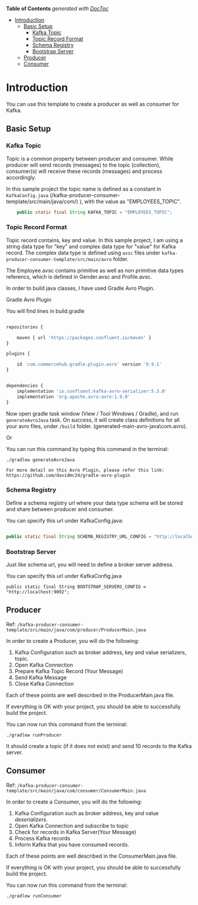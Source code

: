 <!-- START doctoc generated TOC please keep comment here to allow auto update -->
<!-- DON'T EDIT THIS SECTION, INSTEAD RE-RUN doctoc TO UPDATE -->
**Table of Contents**  *generated with [DocToc](https://github.com/thlorenz/doctoc)*

- [Introduction](#introduction)
  - [Basic Setup](#basic-setup)
    - [Kafka Topic](#kafka-topic)
    - [Topic Record Format](#topic-record-format)
    - [Schema Registry](#schema-registry)
    - [Bootstrap Server](#bootstrap-server)
  - [Producer](#producer)
  - [Consumer](#consumer)

<!-- END doctoc generated TOC please keep comment here to allow auto update -->

# Introduction 

You can use this template to create a producer as well as consumer for Kafka. 

## Basic Setup

### Kafka Topic

Topic is a common property between producer and consumer. While producer will send records (messages) to the topic (collection), consumer(s) will receive these records (messages) and process accordingly. 

In this sample project the topic name is defined as a constant in `KafkaConfig.java` (/kafka-producer-consumer-template/src/main/java/com/)
), with the value as "EMPLOYEES_TOPIC".

```java
    public static final String KAFKA_TOPIC = "EMPLOYEES_TOPIC";
```

### Topic Record Format

Topic record contains, key and value. In this sample project, I am using a  string data type for "key" and complex data type for "value" for Kafka record. The complex data type is defined using `avsc` files under `kafka-producer-consumer-template/src/main/avro` folder.

The Employee.avsc contains primitive as well as non primitive data types referencs, which is defined in Gender.avsc and Profile.avsc.

In order to build java classes, I have used Gradle Avro Plugin.

Gradle Avro Plugin

You will find lines in build.gradle

```js

repositories {

    maven { url 'https://packages.confluent.io/maven' }
}

plugins {

    id 'com.commercehub.gradle.plugin.avro' version '0.9.1'
}


dependencies {
    implementation 'io.confluent:kafka-avro-serializer:5.3.0'
    implementation 'org.apache.avro:avro:1.9.0'
}

```



Now open gradle task window (View / Tool Windows / Gradle), and run `generateAvroJava` task. On success, it will create class definitions for all your avro files, under `/build` folder.
 (generated-main-avro-java\com.avro).

 Or

 You can run this command by typing this command in the terminal: 

 `./gradlew generateAvroJava`

`For more detail on this Avro Plugin, please refer this link: https://github.com/davidmc24/gradle-avro-plugin`

### Schema Registry

Define a schema registry url where your data type schema will be stored and share between producer and consumer.

You can specify this url under KafkaConfig.java:

```java

public static final String SCHEMA_REGISTRY_URL_CONFIG = "http://localhost:8081";

```

### Bootstrap Server

Just like schema url, you will need to define a broker server address.

You can specify this url under KafkaConfig.java

```
public static final String BOOTSTRAP_SERVERS_CONFIG = "http://localhost:9092";
```

## Producer

Ref: `/kafka-producer-consumer-template/src/main/java/com/producer/ProducerMain.java`

In order to create a Producer, you will do the following:

1. Kafka Configuration such as broker address, key and value serializers, topic.
2. Open Kafka Connection
3. Prepare Kafka Topic Record (Your Message)
4. Send Kafka Message
5. Close Kafka Connection

Each of these points are well described in the ProducerMain.java file.

If everything is OK with your project, you should be able to successfully build the project.

You can now run this command from the terminal: 

 `./gradlew runProducer`

It should create a topic (if it does not exist) and send 10 records to the Kafka server.

## Consumer

Ref: `/kafka-producer-consumer-template/src/main/java/com/consumer/ConsumerMain.java`

In order to create a Consumer, you will do the following:

1. Kafka Configuration such as broker address, key and value *deserializers*.
2. Open Kafka Connection and subscribe to topic
3. Check for records in Kafka Server(Your Message)
4. Process Kafka records
5. Inform Kafka that you have consumed records.


Each of these points are well described in the ConsumerMain.java file.

If everything is OK with your project, you should be able to successfully build the project.

You can now run this command from the terminal: 

 `./gradlew runConsumer`


 